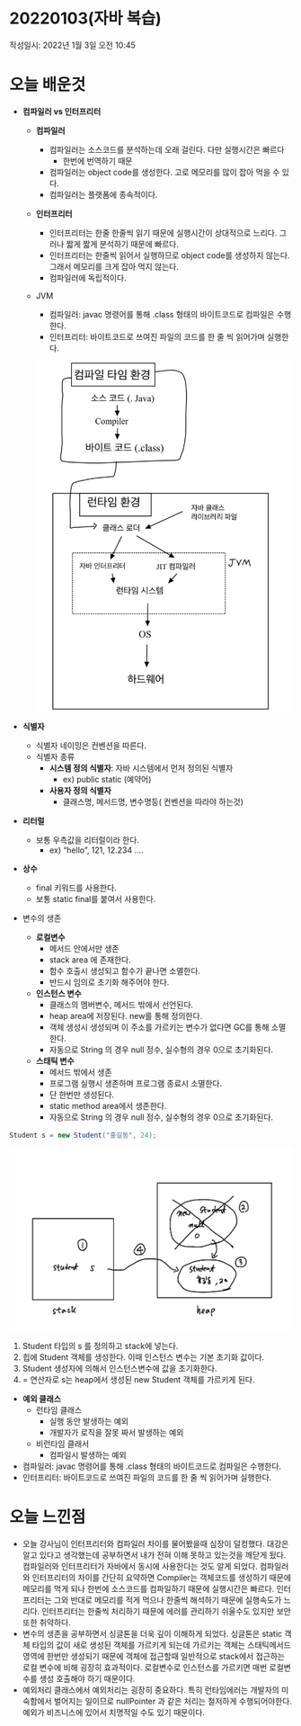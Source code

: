# 20220103(자바 복습)

작성일시: 2022년 1월 3일 오전 10:45

# 오늘 배운것

- **컴파일러 vs 인터프리터**
    - **컴파일러**
        - 컴파일러는 소스코드를 분석하는데 오래 걸린다.  다만 실행시간은 빠르다
            - 한번에 번역하기 때문
        - 컴파일러는 object code를 생성한다. 고로 메모리를 많이 잡아 먹을 수 있다.
        - 컴파일러는 플랫폼에 종속적이다.
    - **인터프리터**
        - 인터프리터는 한줄 한줄씩 읽기 때문에 실행시간이 상대적으로 느리다. 그러나 짧게 짧게 분석하기 때문에 빠르다.
        - 인터프리터는 한줄씩 읽어서 실행하므로 object code를 생성하지 않는다. 그래서 메모리를 크게 잡아 먹지 않는다.
        - 컴파일러에 독립적이다.
    - JVM
        - 컴파일러: javac 명령어를 통해 .class 형태의 바이트코드로 컴파일은 수행한다.
        - 인터프리터: 바이트코드로 쓰여진 파일의 코드를 한 줄 씩 읽어가며 실행한다.
        
        ![D7DE6B66-7C98-4A24-985C-98F4671C3159.jpeg](20220103(자바복습)/D7DE6B66-7C98-4A24-985C-98F4671C3159.jpeg)
        

- **식별자**
    - 식별자 네이밍은 컨벤션을 따른다.
    - 식별자 종류
        - **시스템 정의 식별자**: 자바 시스템에서 먼저 정의된 식별자
            - ex) public static (예약어)
        - **사용자 정의 식별자**
            - 클래스명, 메서드명, 변수명등( 컨벤션을 따라야 하는것)
            
- **리터럴**
    - 보통 우측값을 리터럴이라 한다.
        - ex) “hello”, 121, 12.234 ....
- **상수**
    - final 키워드를 사용한다.
    - 보통 static final를 붙여서 사용한다.

- 변수의 생존
    - **로컬변수**
        - 메서드 안에서만 생존
        - stack area 에 존재한다.
        - 함수 호출시 생성되고 함수가 끝나면 소멸한다.
        - 반드시 임의로 초기화 해주어야 한다.
    - **인스턴스 변수**
        - 클래스의 멤버변수, 메서드 밖에서 선언된다.
        - heap area에 저장된다. new를 통해 정의한다.
        - 객체 생성시 생성되며 이 주소를 가르키는 변수가 없다면 GC를 통해 소멸한다.
        - 자동으로 String 의 경우 null 정수, 실수형의 경우 0으로 초기화된다.
    - **스태틱 변수**
        - 메서드 밖에서 생존
        - 프로그램 실행시 생존하며 프로그램 종료시 소멸한다.
        - 단 한번만 생성된다.
        - static method area에서 생존한다.
        - 자동으로 String 의 경우 null 정수, 실수형의 경우 0으로 초기화된다.
        

```java
Student s = new Student("홍길동", 24);
```

![4C3F7EEC-A6A2-41C5-8123-D2C322B0EE33.jpeg](20220103(자바복습)/4C3F7EEC-A6A2-41C5-8123-D2C322B0EE33.jpeg)

1. Student 타입의 s 를 정의하고 stack에 넣는다.
2. 힙에 Student 객체를 생성한다. 이때 인스턴스 변수는 기본 초기화 값이다.
3. Student 생성자에 의해서 인스턴스변수에 값을 초기화한다.
4. = 연산자로 s는 heap에서 생성된 new Student 객체를 가르키게 된다.

- **예외 클래스**
    - 런타임 클래스
        - 실행 동안 발생하는 예외
        - 개발자가 로직을 잘못 짜서 발생하는 예외
    - 비런타임 클래서
        - 컴파일시 발생하는 예외
- 컴파일러: javac 명령어를 통해 .class 형태의 바이트코드로 컴파일은 수행한다.
- 인터프리터: 바이트코드로 쓰여진 파일의 코드를 한 줄 씩 읽어가며 실행한다.

# 오늘 느낀점

- 오늘 강사님이 인터프리터와 컴파일러 차이를 물어봤을때 심장이 덜컹했다. 대강은 알고 있다고 생각했는데 공부하면서 내가 전혀 이해 못하고 있는것을 깨닫게 됬다. 컴파일러와 인터프리터가 자바에서 동시에 사용한다는 것도 알게 되었다. 컴파일러와 인터프리터의 차이를 간단히 요약하면 Compiler는 객체코드를 생성하기 때문에 메모리를 먹게 되나 한번에 소스코드를 컴파일하기 때문에 실행시간은 빠르다. 인터프리터는 그와 반대로 메모리를 적게 먹으나 한줄씩 해석하기 때문에 실행속도가 느리다. 인터프리터는 한줄씩 처리하기 때문에 에러를 관리하기 쉬울수도 있지만 보안 또한 취약하다.
- 변수의 생존을 공부하면서 싱글톤을 더욱 깊이 이해하게 되었다. 싱글톤은 static 객체 타입의 값이 새로 생성된 객체를 가르키게 되는데 가르키는 객체는 스태틱메서드 영역에 한번만 생성되기 때문에 객체에 접근할때 일반적으로 stack에서 접근하는 로컬 변수에 비해 굉장히 효과적이다. 로컬변수로 인스턴스를 가르키면 매번 로컬변수를 생성 호출해야 하기 때문이다.
- 예외처리 클래스에서 예외처리는 굉장히 중요하다. 특히 런타임에러는 개발자의 미숙함에서 벌어지는 일이므로 nullPointer 과 같은 처리는 철저하게 수행되어야한다. 예외가 비즈니스에 있어서 치명적일 수도 있기 때문이다.